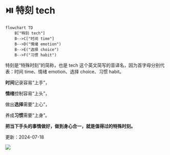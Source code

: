 # ⏯️ 特刻 tech

```mermaid
flowchart TD
    B["特刻 tech"]
    B-->C["时间 time"]
    B-->D("情绪 emotion")
    B-->E("选择 choice")
    B-->F("习惯 habit")
```

特刻是“特殊时刻”的简称，也是 tech 这个英文简写的音译名，因为首字母分别代表：时间 time、情绪 emotion、选择 choice、习惯 habit。

**时间**记录容易“上手”，

**情绪**控制容易“上头”，

做出**选择**需要“上心”，

养成**习惯**需要“上身”。

**把当下手头的事情做好，做到身心合一，就是值得过的特殊时刻。**

更新：2024-07-18

![](https://visitor-badge.laobi.icu/badge?page_id=sjhfx.linji&left_text=PageViews&right_color=%2300589F)